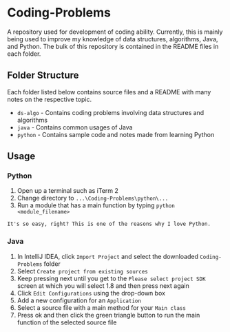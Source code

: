 # Coding-Problems
A repository used for development of coding ability. Currently, this is mainly being used to improve my knowledge of data structures, algorithms, Java, and Python. The bulk of this repository is contained in the README files in each folder.

## Folder Structure
Each folder listed below contains source files and a README with many notes on the respective topic.

* `ds-algo` - Contains coding problems involving data structures and algorithms
* `java` - Contains common usages of Java
* `python` - Contains sample code and notes made from learning Python

## Usage
### Python
1. Open up a terminal such as iTerm 2
2. Change directory to `...\Coding-Problems\python\...`
3. Run a module that has a main function by typing `python <module_filename>`

`It's so easy, right? This is one of the reasons why I love Python.`

### Java
1. In IntelliJ IDEA, click `Import Project` and select the downloaded `Coding-Problems` folder
2. Select `Create project from existing sources`
3. Keep pressing next until you get to the `Please select project SDK` screen at which you will select 1.8 and then press next again
4. Click `Edit Configurations` using the drop-down box
5. Add a new configuration for an `Application`
6. Select a source file with a main method for your `Main class`
7. Press ok  and then click the green triangle button to run the main function of the selected source file